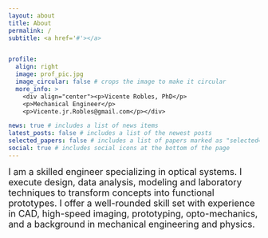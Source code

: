 ```yaml
---
layout: about
title: About
permalink: /
subtitle: <a href='#'></a> 


profile:
  align: right
  image: prof_pic.jpg
  image_circular: false # crops the image to make it circular
  more_info: >
    <div align="center"><p>Vicente Robles, PhD</p>
    <p>Mechanical Engineer</p>
    <p>Vicente.jr.Robles@gmail.com</p></div>

news: true # includes a list of news items
latest_posts: false # includes a list of the newest posts
selected_papers: false # includes a list of papers marked as "selected={true}"
social: true # includes social icons at the bottom of the page
---
```

<!-- This is an example with space before the first paragraph -->
<!-- This is an example with space before the first paragraph -->

<font size="4">I am a skilled engineer specializing in optical systems. I execute design, data analysis, modeling and laboratory techniques to transform concepts into functional prototypes. I offer a well-rounded skill set with experience in CAD, high-speed imaging, prototyping, opto-mechanics, and a background in mechanical engineering and physics. <br><br>

<!---
  Put your address / P.O. box / other info right below your picture. You can also disable any of these elements by editing `profile` property of the YAML header of your `_pages/about.md`. Edit `_bibliography/papers.bib` and Jekyll will render your [publications page](/al-folio/publications/) automatically.


Link to your social media connections, too. This theme is set up to use [Font Awesome icons](https://fontawesome.com/) and [Academicons](https://jpswalsh.github.io/academicons/), like the ones below. Add your Facebook, Twitter, LinkedIn, Google Scholar, or just disable all of them.
--->
